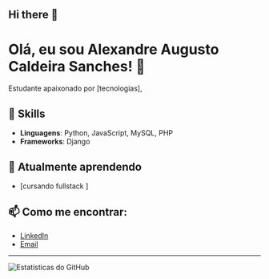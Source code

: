 ## Hi there 👋
# Olá, eu sou Alexandre Augusto Caldeira Sanches! 👋

Estudante apaixonado por [tecnologias], 


## 🚀 Skills
- **Linguagens**: Python, JavaScript, MySQL, PHP
- **Frameworks**: Django

## 🌱 Atualmente aprendendo
- [cursando fullstack ]

## 📫 Como me encontrar:
- [LinkedIn](https://www.linkedin.com/in/alexandre-caldeira-sanches)
- [Email](mailto:exemplo@gmail.com)

---

![Estatísticas do GitHub](https://github-readme-stats.vercel.app/api?username=alexandre0904&show_icons=true)

<!--
**Alexandre0904/Alexandre0904** is a ✨ _special_ ✨ repository because its `README.md` (this file) appears on your GitHub profile.

Here are some ideas to get you started:

- 🔭 I’m currently working on ...
- 🌱 I’m currently learning ...
- 👯 I’m looking to collaborate on ...
- 🤔 I’m looking for help with ...
- 💬 Ask me about ...
- 📫 How to reach me: ...
- 😄 Pronouns: ...
- ⚡ Fun fact: ...
-->

